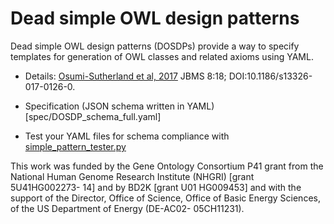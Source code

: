 # Dead simple OWL design patterns

Dead simple OWL design patterns (DOSDPs) provide a way to specify templates for generation of OWL classes and related axioms using YAML.

* Details: [Osumi-Sutherland et al, 2017](https://jbiomedsem.biomedcentral.com/articles/10.1186/s13326-017-0126-0) JBMS 8:18; DOI:10.1186/s13326-017-0126-0. 

* Specification (JSON schema written in YAML)[spec/DOSDP_schema_full.yaml]  

* Test your YAML files for schema compliance with [simple_pattern_tester.py](/src/simple_pattern_tester.py)


This work was funded by the Gene Ontology Consortium P41 grant from the National Human Genome Research Institute (NHGRI) [grant 5U41HG002273- 14] and by BD2K [grant U01 HG009453] and with the support of the Director, Office of Science, Office of Basic Energy Sciences, of the US Department of Energy (DE-AC02- 05CH11231).
